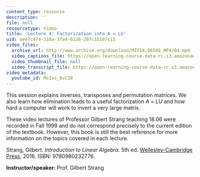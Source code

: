 ```yaml
---
content_type: resource
description: ''
file: null
resourcetype: Video
title: 'Lecture 4: Factorization into A = LU'
uid: aee7c474-318a-3fa4-6126-207c1b107c15
video_files:
  archive_url: http://www.archive.org/download/MIT18.06S05_MP4/04.mp4
  video_captions_file: https://open-learning-course-data-rc.s3.amazonaws.com/18-06-linear-algebra-spring-2010/384c13ab0cd45489a5daad41294e844d_MsIvs_6vC38.vtt
  video_thumbnail_file: null
  video_transcript_file: https://open-learning-course-data-rc.s3.amazonaws.com/18-06-linear-algebra-spring-2010/bcac89b9054d2f1b8efc7b8c1a859068_MsIvs_6vC38.pdf
video_metadata:
  youtube_id: MsIvs_6vC38
---
```


This session explains inverses, transposes and permutation matrices. We also learn how elimination leads to a useful factorization _A_ = _LU_ and how hard a computer will work to invert a very large matrix.

These video lectures of Professor Gilbert Strang teaching 18.06 were recorded in Fall 1999 and do not correspond precisely to the current edition of the textbook. However, this book is still the best reference for more information on the topics covered in each lecture.

Strang, Gilbert. _Introduction to Linear Algebra_. 5th ed. [Wellesley-Cambridge Press](http://www.wellesleycambridge.com/), 2016. ISBN: 9780980232776.

**Instructor/speaker:** Prof. Gilbert Strang